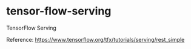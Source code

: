 # tensor-flow-serving
TensorFlow Serving

Reference: https://www.tensorflow.org/tfx/tutorials/serving/rest_simple
